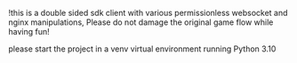 !this is a double sided sdk client with various permissionless websocket and nginx manipulations, Please do not damage the original game flow while having fun!





please start the project in a venv virtual environment running Python 3.10
